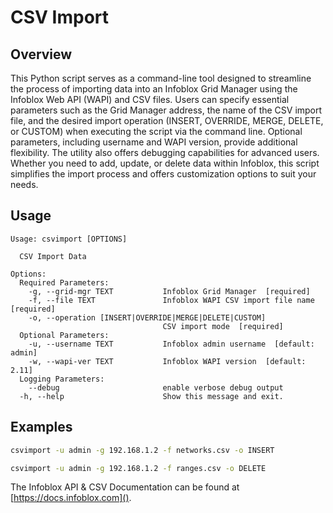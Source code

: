 # CSV Import

## Overview

This Python script serves as a command-line tool designed to streamline the process of importing data into an Infoblox
Grid Manager using the Infoblox Web API (WAPI) and CSV files. Users can specify essential parameters such as the Grid
Manager address, the name of the CSV import file, and the desired import operation (INSERT, OVERRIDE, MERGE, DELETE, or
CUSTOM) when executing the script via the command line. Optional parameters, including username and WAPI version,
provide additional flexibility. The utility also offers debugging capabilities for advanced users. Whether you need to
add, update, or delete data within Infoblox, this script simplifies the import process and offers customization options
to suit your needs.

## Usage

```
Usage: csvimport [OPTIONS]

  CSV Import Data

Options:
  Required Parameters: 
    -g, --grid-mgr TEXT           Infoblox Grid Manager  [required]
    -f, --file TEXT               Infoblox WAPI CSV import file name  [required]
    -o, --operation [INSERT|OVERRIDE|MERGE|DELETE|CUSTOM]
                                  CSV import mode  [required]
  Optional Parameters: 
    -u, --username TEXT           Infoblox admin username  [default: admin]
    -w, --wapi-ver TEXT           Infoblox WAPI version  [default: 2.11]
  Logging Parameters: 
    --debug                       enable verbose debug output
  -h, --help                      Show this message and exit.

```

## Examples

```sh
csvimport -u admin -g 192.168.1.2 -f networks.csv -o INSERT
```

```sh
csvimport -u admin -g 192.168.1.2 -f ranges.csv -o DELETE
```

The Infoblox API & CSV Documentation can be found at [https://docs.infoblox.com]().